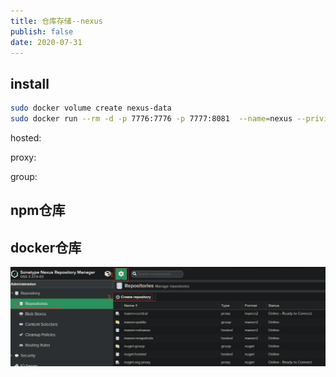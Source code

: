 ```yaml
---
title: 仓库存储--nexus
publish: false
date: 2020-07-31
---
```


## install 

```sh
sudo docker volume create nexus-data
sudo docker run --rm -d -p 7776:7776 -p 7777:8081  --name=nexus --privileged=true  -v nexus-data:/nexus-data sonatype/nexus3:latest
```

hosted:

proxy:

group:

## npm仓库

## docker仓库

<img src="./img/nexus/docker1.png" class="zoom-custom-imgs"/>